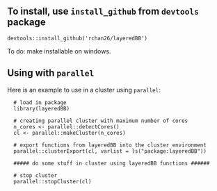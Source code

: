 ## To install, use `install_github` from `devtools` package

```
devtools::install_github('rchan26/layeredBB')
```

To do: make installable on windows.

## Using with `parallel`

Here is an example to use in a cluster using `parallel`:

```
  # load in package
  library(layeredBB)

  # creating parallel cluster with maximum number of cores
  n_cores <- parallel::detectCores()
  cl <- parallel::makeCluster(n_cores)
  
  # export functions from layeredBB into the cluster environment
  parallel::clusterExport(cl, varlist = ls("package:layeredBB"))
  
  ##### do some stuff in cluster using layeredBB functions ######
  
  # stop cluster
  parallel::stopCluster(cl)
```

